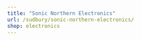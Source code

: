 ```yaml
---
title: "Sonic Northern Electronics"
url: /sudbury/sonic-northern-electronics/
shop: electronics
---
```


